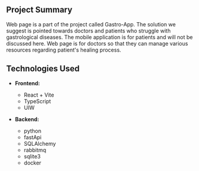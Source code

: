 ## Project Summary

Web page is a part of the project called Gastro-App. The solution we suggest is pointed towards doctors and patients who struggle with gastrological diseases. The mobile application is for patients and will not be discussed here. Web page is for doctors so that they can manage various resources regarding patient's healing process.

## Technologies Used

- **Frontend:**

  - React + Vite
  - TypeScript
  - UIW

- **Backend:**

  - python
  - fastApi
  - SQLAlchemy
  - rabbitmq
  - sqlite3
  - docker
